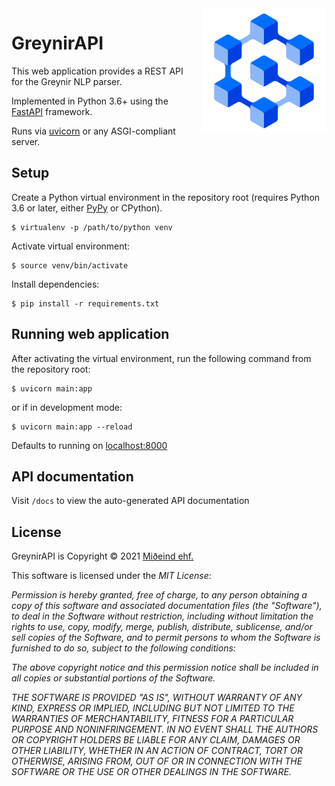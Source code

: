<img src="static/logo.png" alt="Greynir" width="200" height="200" align="right" style="margin-left:20px; margin-bottom: 20px;">

# GreynirAPI

This web application provides a REST API for the Greynir NLP parser.

Implemented in Python 3.6+ using the [FastAPI](https://fastapi.tiangolo.com/) framework.

Runs via [uvicorn](https://www.uvicorn.org/) or any ASGI-compliant server.

## Setup

Create a Python virtual environment in the repository root (requires Python 3.6 or later, either
[PyPy](https://pypi.org/) or CPython).

```
$ virtualenv -p /path/to/python venv
```

Activate virtual environment:

```
$ source venv/bin/activate
```

Install dependencies:

```
$ pip install -r requirements.txt
```

## Running web application

After activating the virtual environment, run the following command from the repository root:

```
$ uvicorn main:app
```

or if in development mode:

```
$ uvicorn main:app --reload
```

Defaults to running on [localhost:8000](http://localhost:8000)

## API documentation

Visit `/docs` to view the auto-generated API documentation

## License

GreynirAPI is Copyright © 2021 [Miðeind ehf.](https://mideind.is)

This software is licensed under the *MIT License*:

   *Permission is hereby granted, free of charge, to any person
   obtaining a copy of this software and associated documentation
   files (the "Software"), to deal in the Software without restriction,
   including without limitation the rights to use, copy, modify, merge,
   publish, distribute, sublicense, and/or sell copies of the Software,
   and to permit persons to whom the Software is furnished to do so,
   subject to the following conditions:*

   *The above copyright notice and this permission notice shall be
   included in all copies or substantial portions of the Software.*

   *THE SOFTWARE IS PROVIDED "AS IS", WITHOUT WARRANTY OF ANY KIND,
   EXPRESS OR IMPLIED, INCLUDING BUT NOT LIMITED TO THE WARRANTIES OF
   MERCHANTABILITY, FITNESS FOR A PARTICULAR PURPOSE AND NONINFRINGEMENT.
   IN NO EVENT SHALL THE AUTHORS OR COPYRIGHT HOLDERS BE LIABLE FOR ANY
   CLAIM, DAMAGES OR OTHER LIABILITY, WHETHER IN AN ACTION OF CONTRACT,
   TORT OR OTHERWISE, ARISING FROM, OUT OF OR IN CONNECTION WITH THE
   SOFTWARE OR THE USE OR OTHER DEALINGS IN THE SOFTWARE.*


